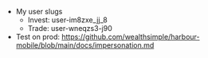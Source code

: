 - My user slugs
	- Invest: user-im8zxe_jj_8
	- Trade: user-wneqzs3-j90
- Test on prod: https://github.com/wealthsimple/harbour-mobile/blob/main/docs/impersonation.md